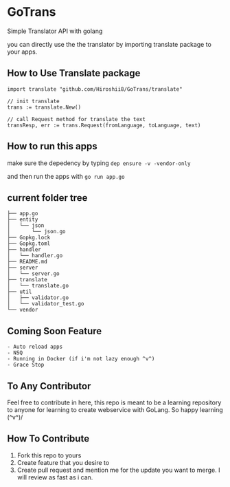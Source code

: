 # GoTrans
Simple Translator API with golang

you can directly use the the translator by importing translate package to your apps.

## How to Use Translate package
```
import translate "github.com/Hiroshii8/GoTrans/translate"

// init translate
trans := translate.New()

// call Request method for translate the text
transResp, err := trans.Request(fromLanguage, toLanguage, text)
```

## How to run this apps

make sure the depedency by typing 
``
dep ensure -v -vendor-only
``

and then run the apps with 
``
go run app.go
``

## current folder tree

```
├── app.go
├── entity
│   └── json
│       └── json.go
├── Gopkg.lock
├── Gopkg.toml
├── handler
│   └── handler.go
├── README.md
├── server
│   └── server.go
├── translate
│   └── translate.go
├── util
│   ├── validator.go
│   └── validator_test.go
└── vendor
```

## Coming Soon Feature
```
- Auto reload apps
- NSQ
- Running in Docker (if i'm not lazy enough ^v^)
- Grace Stop
```

## To Any Contributor
Feel free to contribute in here, this repo is meant to be a learning repository to anyone for learning to create webservice with GoLang. So happy learning (^v^)/

## How To Contribute
1. Fork this repo to yours
2. Create feature that you desire to
3. Create pull request and mention me for the update you want to merge. I will review as fast as i can.
